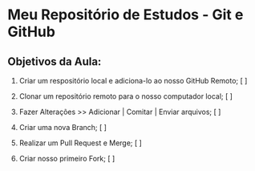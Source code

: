 # Meu Repositório de Estudos - Git e GitHub

## Objetivos da Aula:

1. Criar um respositório local e adiciona-lo ao nosso GitHub Remoto; [ ]

2. Clonar um repositório remoto para o nosso computador local; [ ]

3. Fazer Alterações >> Adicionar | Comitar | Enviar arquivos; [ ]

4. Criar uma nova Branch; [ ]

5. Realizar um Pull Request e Merge; [ ]

6. Criar nosso primeiro Fork; [ ]
